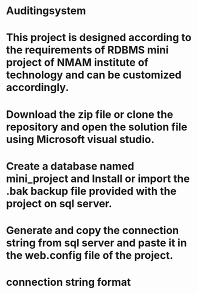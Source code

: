 # Auditingsystem
# This project is designed according to the requirements of RDBMS mini project of NMAM institute of technology and can be customized accordingly.
# Download the zip file or clone the repository and open the solution file using Microsoft visual studio.
# Create a database named mini_project and Install or import the .bak backup file provided with the project on sql server.
# Generate and copy the connection string from sql server and paste it in the web.config file of the project.
# connection string format
# <connectionStrings >
# <add name="myconnection" connectionString="Data Source=servername;Initial Catalog=databasename;User ID=someid;Password=somepassword"      providerName="instantprovider"/>
# </connectionStrings>

